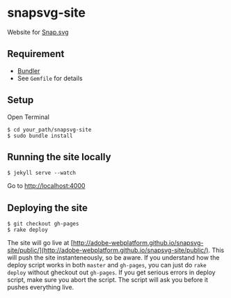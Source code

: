 snapsvg-site
===

Website for [Snap.svg](htpp://snapsvg.org)


Requirement
---

- [Bundler](http://bundler.io/)
- See `Gemfile` for details


Setup
---

Open Terminal

    $ cd your_path/snapsvg-site
    $ sudo bundle install


Running the site locally
---

    $ jekyll serve --watch

Go to [http://localhost:4000](http://localhost:4000)


Deploying the site
---
    
    $ git checkout gh-pages
    $ rake deploy

The site will go live at [http://adobe-webplatform.github.io/snapsvg-site/public/](http://adobe-webplatform.github.io/snapsvg-site/public/). This will push the site instanteneously, so be aware. If you understand how the deploy script works in both `master` and `gh-pages`, you can just do `rake deploy` without gheckout out `gh-pages`. If you get serious errors in deploy script, make sure you abort the script. The script will ask you before it pushes everything live.